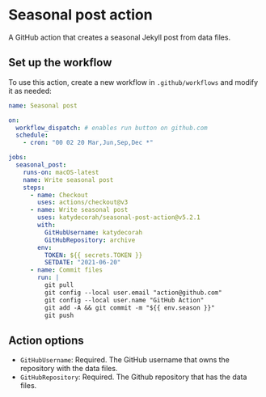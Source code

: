 # Seasonal post action

A GitHub action that creates a seasonal Jekyll post from data files.

<!-- START GENERATED DOCUMENTATION -->

## Set up the workflow

To use this action, create a new workflow in `.github/workflows` and modify it as needed:

```yml
name: Seasonal post

on:
  workflow_dispatch: # enables run button on github.com
  schedule:
    - cron: "00 02 20 Mar,Jun,Sep,Dec *"

jobs:
  seasonal_post:
    runs-on: macOS-latest
    name: Write seasonal post
    steps:
      - name: Checkout
        uses: actions/checkout@v3
      - name: Write seasonal post
        uses: katydecorah/seasonal-post-action@v5.2.1
        with:
          GitHubUsername: katydecorah
          GitHubRepository: archive
        env:
          TOKEN: ${{ secrets.TOKEN }}
          SETDATE: "2021-06-20"
      - name: Commit files
        run: |
          git pull
          git config --local user.email "action@github.com"
          git config --local user.name "GitHub Action"
          git add -A && git commit -m "${{ env.season }}"
          git push
```


## Action options

- `GitHubUsername`: Required. The GitHub username that owns the repository with the data files.
- `GitHubRepository`: Required. The Github repository that has the data files.
<!-- END GENERATED DOCUMENTATION -->
````
